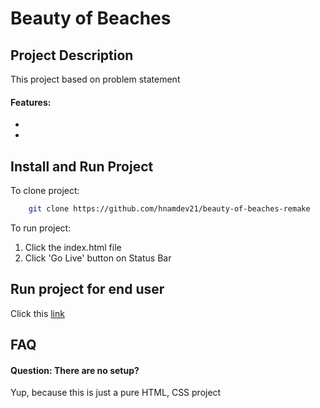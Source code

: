 # Beauty of Beaches

## Project Description

This project based on problem statement

#### Features:

-
-

## Install and Run Project

To clone project:

```bash
    git clone https://github.com/hnamdev21/beauty-of-beaches-remake
```

To run project:

1. Click the index.html file
2. Click 'Go Live' button on Status Bar

## Run project for end user

Click this [link](https://hnamdev21.github.io/beauty-of-beaches-remake/)

## FAQ

#### Question: There are no setup?

Yup, because this is just a pure HTML, CSS project
